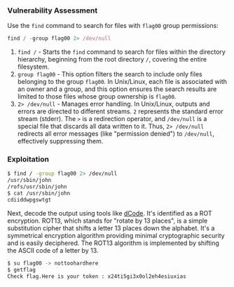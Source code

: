 ### Vulnerability Assessment

Use the `find` command to search for files with `flag00` group permissions:

```jsx
find / -group flag00 2> /dev/null
```

1. `find /` - Starts the `find` command to search for files within the directory hierarchy, beginning from the root directory `/`, covering the entire filesystem.
2. `group flag00` - This option filters the search to include only files belonging to the group `flag00`. In Unix/Linux, each file is associated with an owner and a group, and this option ensures the search results are limited to those files whose group ownership is `flag00`.
3. `2> /dev/null` - Manages error handling. In Unix/Linux, outputs and errors are directed to different streams. `2` represents the standard error stream (stderr). The `>` is a redirection operator, and `/dev/null` is a special file that discards all data written to it. Thus, `2> /dev/null` redirects all error messages (like "permission denied") to `/dev/null`, effectively suppressing them.

### Exploitation

```bash
$ find / -group flag00 2> /dev/null
/usr/sbin/john
/rofs/usr/sbin/john
$ cat /usr/sbin/john
cdiiddwpgswtgt
```

Next, decode the output using tools like [dCode](https://www.dcode.fr/identification-chiffrement). It's identified as a ROT encryption. ROT13, which stands for "rotate by 13 places", is a simple substitution cipher that shifts a letter 13 places down the alphabet. It's a symmetrical encryption algorithm providing minimal cryptographic security and is easily deciphered. The ROT13 algorithm is implemented by shifting the ASCII code of a letter by 13.

```bash
$ su flag00 -> nottoohardhere
$ getflag
Check flag.Here is your token : x24ti5gi3x0ol2eh4esiuxias
```